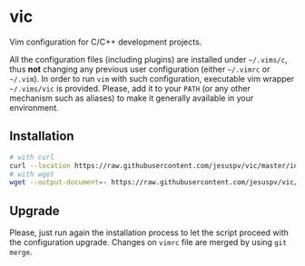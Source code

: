 # vic

Vim configuration for C/C++ development projects.

All the configuration files (including plugins) are installed under
`~/.vims/c`, thus **not** changing any previous user configuration (either
`~/.vimrc` or `~/.vim`).  In order to run `vim` with such configuration,
executable vim wrapper `~/.vims/vic` is provided.  Please, add it to your
`PATH` (or any other mechanism such as aliases) to make it generally available
in your environment.

## Installation

```bash
# with curl
curl --location https://raw.githubusercontent.com/jesuspv/vic/master/install.sh | bash -s c
# with wget
wget --output-document=- https://raw.githubusercontent.com/jesuspv/vic/master/install.sh | bash -s c
```

## Upgrade

Please, just run again the installation process to let the script proceed with
the configuration upgrade. Changes on `vimrc` file are merged by using `git
merge`.
